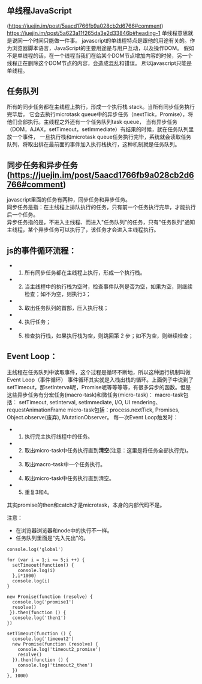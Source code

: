 # 

## 单线程JavaScript
(https://juejin.im/post/5aacd1766fb9a028cb2d6766#comment)
https://juejin.im/post/5a623a11f265da3e2d33846b#heading-1
单线程意思就是说同一个时间只能做一件事。
javascript的单线程特点是跟他的用途有关的。作为浏览器脚本语言，JavaScript的主要用途是与用户互动，以及操作DOM。
假如不是单线程的话，在一个线程当我们在给某个DOM节点增加内容的时候，另一个线程正在删除这个DOM节点的内容，会造成混乱和错误。
所以javascript只能是单线程。


## 任务队列

所有的同步任务都在主线程上执行，形成一个执行栈 stack。当所有同步任务执行完毕后，
它会去执行microtask queue中的异步任务（nextTick，Promise），将他们全部执行。主线程之外还有一个任务队列task queue，
当有异步任务（DOM，AJAX，setTimeout，setImmediate）有结果的时候，就在任务队列里放一个事件，
一旦执行栈和microtask queue任务执行完毕，系统就会读取任务队列，将取出排在最前面的事件加入执行栈执行，这种机制就是任务队列。
 
## 同步任务和异步任务(https://juejin.im/post/5aacd1766fb9a028cb2d6766#comment)

javascript里面的任务有两种，同步任务和异步任务。  
同步任务是指：在主线程上排队执行的任务，只有前一个任务执行完毕，才能执行后一个任务。    
异步任务指的是，不进入主线程、而进入"任务队列"的任务，只有"任务队列"通知主线程，某个异步任务可以执行了，该任务才会进入主线程执行。   




## js的事件循环流程：
 
- 1. 所有同步任务都在主线程上执行，形成一个执行栈。
- 2. 当主线程中的执行栈为空时，检查事件队列是否为空，如果为空，则继续检查；如不为空，则执行3；
- 3. 取出任务队列的首部，压入执行栈；
- 4. 执行任务；
- 5. 检查执行栈，如果执行栈为空，则跳回第 2 步；如不为空，则继续检查；
 

 
 
## Event Loop：
主线程在任务队列中读取事件，这个过程是循环不断地，所以这种运行机制叫做Event Loop（事件循环）
事件循环其实就是入栈出栈的循环。上面例子中说到了setTimeout，那setInterval呢，Promise呢等等等等，有很多异步的函数。但是这些异步任务有分宏任务(macro-task)和微任务(micro-task)：
macro-task包括： setTimeout, setInterval, setImmediate, I/O, UI rendering、requestAnimationFrame
micro-task包括：process.nextTick, Promises, Object.observe(废弃), MutationObserver。
每一次Event Loop触发时：

- 1. 执行完主执行线程中的任务。
- 2. 取出micro-task中任务执行直到**清空**(注意：这里是将任务全部执行完)。
- 3. 取出macro-task中一个任务执行。
- 4. 取出micro-task中任务执行直到清空。
- 5. 重复3和4。

其实promise的then和catch才是microtask，本身的内部代码不是。

注意：
- 在浏览器浏览器和node中的执行不一样。   
- 任务队列里面是“先入先出”的。    
 
 
```
console.log('global')

for (var i = 1;i <= 5;i ++) {
  setTimeout(function() {
    console.log(i)
  },i*1000)
  console.log(i)
}

new Promise(function (resolve) {
  console.log('promise1')
  resolve()
 }).then(function () {
  console.log('then1')
})

setTimeout(function () {
  console.log('timeout2')
  new Promise(function (resolve) {
    console.log('timeout2_promise')
    resolve()
  }).then(function () {
    console.log('timeout2_then')
  })
}, 1000)
 

```
 
 
 
 
 
 
 